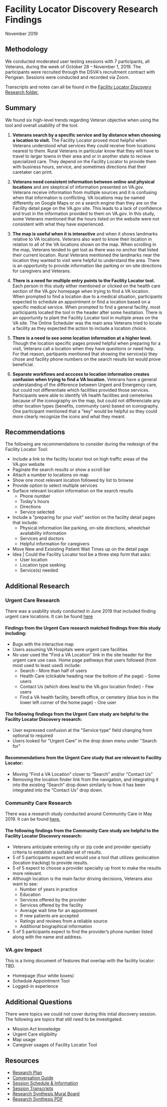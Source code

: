 # Facility Locator Discovery Research Findings
November 2019

## Methodology
We conducted moderated user testing sessions with 7 participants, all Veterans, during the week of October 28 – November 1, 2019. The participants were recruited through the DSVA's recruitment contract with Perigean. Sessions were conducted and recorded via Zoom.

Transcripts and notes can all be found in the [Facility Locator Discovery Research folder.](https://github.com/department-of-veterans-affairs/va.gov-team/new/master/products/facilities/facility-locator/research/discovery-sprints/user-research)

## Summary
We found six high-level trends regarding Veteran objective when using the tool and overall usability of the tool.

1. **Veterans search by a specific service and by distance when choosing a location to visit.** The Facility Locator proved most helpful when Veterans understood what services they could receive from locations nearest to them. Rural Veterans in particular know that they will have to travel to larger towns in their area and or in another state to recieve specialized care. They depend on the Facility Locator to provide them with business hours, service, and sometimes directions that their caretaker can print.

2. **Veterans need consistent information between online and physical locations** and are skeptical of information presented on VA.gov. Veterans receive information from multiple sources and it is confusing when that information is conflicting. VA locations may be named differently on Google Maps or on a search engine than they are on the Facility detail page on the VA.gov site. This leads to a lack of confidence and trust in the information provided to them on VA.gov. In this study, some Veterans mentioned that the hours listed on the website were not consistent with what they have experienced.

3. **The map is useful when it is interactive** and when it shows landmarks relative to VA locations. Veterans also want to know their location in relation to all of the VA locations shown on the map. When scrolling in the map, Veterans tended to get lost as there was no anchor that listed their current location. Rural Veterans mentioned the landmarks near the location they wanted to visit were helpful to understand the area. There is an opportunity to provide information like parking or on-site directions for caregivers and Veterans.

4. **There is a need for multiple entry points to the Facility Locator tool.** Each person in this study either mentioned or clicked on the health care section of the VA.gov homepage when trying to find a VA location. When prompted to find a location due to a medical situation, participants expected to schedule an appointment or find a location based on a specific medical service. When prompted to find a general facility, most participants located the tool in the header after some hesitation. There is an opportunity to plant the Facility Locator tool in multiple areas on the VA site. The Online Scheduler was the main area Veterans tried to locate a facility as they expected the action to include a location choice.

5. **There is a need to see some location information at a higher level.** Though the location specific pages proved helpful when preparing for a visit, Veterans call a location when they have questions or need help. For that reason, partipants mentioned that showing the service(s) they chose and facility phone numbers on the search results list would prove beneficial. 

6. **Separate workflows and acccess to location information creates confusion when trying to find a VA location.** Veterans have a general understanding of the difference between Urgent and Emergency care, but could not differentiate which facilities provided those services. Participants were able to identify VA health facilities and cemeteries because of the iconography on the map, but could not differenciate any other location types (benefits, community care) based on iconography. One participant mentioned that a "key" would be helpful so they could more clearly recognize the icons and what they meant.

## Recommendations
The following are recommendations to consider during the redesign of the Facility Locator Tool:

- Include a link to the facility locator tool on high traffic areas of the VA.gov website
- Paginate the search results or show a scroll bar 
- Attach a number to locations on map
- Show one most relevant location followed by list to browse
- Provide option to select multiple services
- Surface relevant location information on the search results
  - Phone number
  - Today's hours
  - Directions
  - Service selected
- Include a "preparing for your visit" section on the facility detail pages that include:
  - Physical information like parking, on-site directions, wheelchair availability information
  - Services and doctors
  - Helpful information for caregivers
- Move New and Exisisting Patient Wait Times up on the detail page
- Idea | Could the Facility Locator tool be a three step form that asks:
  - User location
  - Location type seeking
  - Service(s) needed


## Additional Research

### Urgent Care Research
There was a usability study conducted in June 2019 that included finding urgent care locations. It can be found [here](https://github.com/department-of-veterans-affairs/vets.gov-team/blob/master/Products/Health%20care/UrgentCare/Research/June-2019/findings.md)

#### Findings from the Urgent Care research matched findings from this study including:
- Bugs with the interactive map
- Users assuming VA Hospitals were urgent care facilities
- No user used the "Find a VA Location" link in the site header for the urgent care use case. Home page pathways that users followed (from most used to least used) include:
  - Search - More than half of users
  - Health Care (clickable heading near the bottom of the page) - Some users
  - Contact Us (which does lead to the VA.gov location finder) - Few users
  - Find a VA health facility, benefit office, or cemetery (blue box in the lower left corner of the home page) - One user

#### The following findings from the Urgent Care study are helpful to the Facility Locator Discovery research:
- User expressed confusion at the "Service type" field changing from optional to required
- Users looked for "Urgent Care" in the drop down menu under "Search for"

#### Recommendations from the Urgent Care study that are relevant to Facility Locator:
- Moving “Find a VA Location” closer to “Search” and/or “Contact Us”
- Removing the location finder link from the navigation, and integrating it into the existing “Search” drop down similarly to how it has been integrated into the “Contact Us” drop down.

### Community Care Research
There was a research study conducted around Community Care in May 2019. It can be found [here.](https://github.com/department-of-veterans-affairs/vets.gov-team/tree/ead0fe129bfee6b8e7eaae59d7f4f681a37dec15/Products/Global/Facilities_Locator/community_care/1_discovery)

#### The following findings from the Community Care study are helpful to the Facility Locator Discovery research:
- Veterans anticipate entering city or zip code and provider specialty criteria to establish a suitable set of results.
- 5 of 5 participants expect and would use a tool that utilizes geolocation (location tracking) to provide results.
- 5 of 5 expect to choose a provider specialty up front to make the results more relevant.
- Although location is the main factor driving decisions, Veterans also want to see:
  - Number of years in practice
  - Education
  - Services offered by the provider
  - Services offered by the facility
  - Average wait time for an appointment
  - If new patients are accepted
  - Ratings and reviews from a reliable source
  - Additional biographical information
- 5 of 5 participants expect to find the provider’s phone number listed along with the name and address.

### VA.gov Impact
This is a living document of features that overlap with the facility locator: TBD.

- Homepage (four white boxes) 
- Schedule Appointment Tool
- Logged-in experience


## Additional Questions
There were topics we could not cover during this intial discovery session. The following are topics that still need to be  investigated.

- Mission Act knowledge
- Urgent Care eligibility 
- Map usage
- Caregiver usages of Facility Locator Tool

## Resources

- [Research Plan](https://github.com/department-of-veterans-affairs/va.gov-team/blob/master/products/facilities/facility-locator/research/discovery-sprints/user-research/research-plan.md)
- [Conversation Guide](https://github.com/department-of-veterans-affairs/va.gov-team/blob/master/products/facilities/facility-locator/research/discovery-sprints/user-research/conversation-guide.md)
- [Session Schedule & Information](https://github.com/department-of-veterans-affairs/va.gov-team/blob/master/products/facilities/facility-locator/research/discovery-sprints/user-research/usability-sessions.md)
- [Session Transcripts](https://github.com/department-of-veterans-affairs/va.gov-team/tree/master/products/facilities/facility-locator/research/discovery-sprints/user-research)
- [Research Synthesis Mural Board](https://app.mural.co/t/vsa8243/m/vsa8243/1571674307087/5ff1f8637b8293b23a14aa6a29ddf53b5a867685)
- [Research Synthesis PDF](https://github.com/department-of-veterans-affairs/va.gov-team/blob/master/products/facilities/facility-locator/research/discovery-sprints/user-research/facility-locator-discovery-synthesis.pdf)
